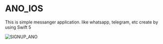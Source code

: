# ANO_IOS

This is simple messanger application. like whatsapp, telegram, etc
create by using Swift 5 


![SIGNUP_ANO](https://user-images.githubusercontent.com/77404811/236195594-360e7106-cd63-4c66-9be4-48ad3d2d9e68.png)
